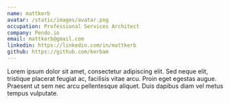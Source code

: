 ```yaml
---
name: mattkerb
avatar: /static/images/avatar.png
occupation: Professional Services Architect
company: Pendo.io
email: mattkerb@gmail.com
linkedin: https://linkedin.com/in/mattkerb
github: https://github.com/kerbam
---
```


Lorem ipsum dolor sit amet, consectetur adipiscing elit. Sed neque elit, tristique placerat feugiat ac, facilisis vitae arcu. Proin eget egestas augue. Praesent ut sem nec arcu pellentesque aliquet. Duis dapibus diam vel metus tempus vulputate.
